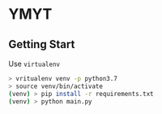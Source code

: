 # YMYT
## Getting Start

Use `virtualenv`

```bash
> vritualenv venv -p python3.7
> source venv/bin/activate
(venv) > pip install -r requirements.txt
(venv) > python main.py
```